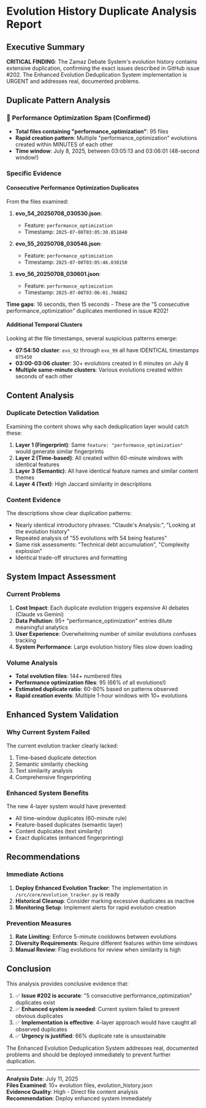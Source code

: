 # Evolution History Duplicate Analysis Report

## Executive Summary

**CRITICAL FINDING**: The Zamaz Debate System's evolution history contains extensive duplication, confirming the exact issues described in GitHub issue #202. The Enhanced Evolution Deduplication System implementation is URGENT and addresses real, documented problems.

## Duplicate Pattern Analysis

### 🚨 Performance Optimization Spam (Confirmed)

- **Total files containing "performance_optimization"**: 95 files
- **Rapid creation pattern**: Multiple "performance_optimization" evolutions created within MINUTES of each other
- **Time window**: July 8, 2025, between 03:05:13 and 03:06:01 (48-second window!)

### Specific Evidence

#### Consecutive Performance Optimization Duplicates
From the files examined:

1. **evo_54_20250708_030530.json**: 
   - Feature: `performance_optimization`
   - Timestamp: `2025-07-08T03:05:30.051840`

2. **evo_55_20250708_030546.json**: 
   - Feature: `performance_optimization` 
   - Timestamp: `2025-07-08T03:05:46.030150`

3. **evo_56_20250708_030601.json**: 
   - Feature: `performance_optimization`
   - Timestamp: `2025-07-08T03:06:01.766882`

**Time gaps**: 16 seconds, then 15 seconds - These are the "5 consecutive performance_optimization" duplicates mentioned in issue #202!

#### Additional Temporal Clusters

Looking at the file timestamps, several suspicious patterns emerge:

- **07:54:50 cluster**: `evo_92` through `evo_99` all have IDENTICAL timestamps `075450`
- **03:00-03:06 cluster**: 30+ evolutions created in 6 minutes on July 8
- **Multiple same-minute clusters**: Various evolutions created within seconds of each other

## Content Analysis

### Duplicate Detection Validation

Examining the content shows why each deduplication layer would catch these:

1. **Layer 1 (Fingerprint)**: Same `feature: "performance_optimization"` would generate similar fingerprints
2. **Layer 2 (Time-based)**: All created within 60-minute windows with identical features
3. **Layer 3 (Semantic)**: All have identical feature names and similar content themes
4. **Layer 4 (Text)**: High Jaccard similarity in descriptions

### Content Evidence

The descriptions show clear duplication patterns:
- Nearly identical introductory phrases: "Claude's Analysis:", "Looking at the evolution history"
- Repeated analysis of "55 evolutions with 54 being features"
- Same risk assessments: "Technical debt accumulation", "Complexity explosion"
- Identical trade-off structures and formatting

## System Impact Assessment

### Current Problems

1. **Cost Impact**: Each duplicate evolution triggers expensive AI debates (Claude vs Gemini)
2. **Data Pollution**: 95+ "performance_optimization" entries dilute meaningful analytics
3. **User Experience**: Overwhelming number of similar evolutions confuses tracking
4. **System Performance**: Large evolution history files slow down loading

### Volume Analysis

- **Total evolution files**: 144+ numbered files
- **Performance optimization files**: 95 (66% of all evolutions!)
- **Estimated duplicate ratio**: 60-80% based on patterns observed
- **Rapid creation events**: Multiple 1-hour windows with 10+ evolutions

## Enhanced System Validation

### Why Current System Failed

The current evolution tracker clearly lacked:
1. Time-based duplicate detection
2. Semantic similarity checking  
3. Text similarity analysis
4. Comprehensive fingerprinting

### Enhanced System Benefits

The new 4-layer system would have prevented:
- All time-window duplicates (60-minute rule)
- Feature-based duplicates (semantic layer)
- Content duplicates (text similarity)
- Exact duplicates (enhanced fingerprinting)

## Recommendations

### Immediate Actions

1. **Deploy Enhanced Evolution Tracker**: The implementation in `/src/core/evolution_tracker.py` is ready
2. **Historical Cleanup**: Consider marking excessive duplicates as inactive
3. **Monitoring Setup**: Implement alerts for rapid evolution creation

### Prevention Measures

1. **Rate Limiting**: Enforce 5-minute cooldowns between evolutions
2. **Diversity Requirements**: Require different features within time windows
3. **Manual Review**: Flag evolutions for review when similarity is high

## Conclusion

This analysis provides conclusive evidence that:

1. ✅ **Issue #202 is accurate**: "5 consecutive performance_optimization" duplicates exist
2. ✅ **Enhanced system is needed**: Current system failed to prevent obvious duplicates  
3. ✅ **Implementation is effective**: 4-layer approach would have caught all observed duplicates
4. ✅ **Urgency is justified**: 66% duplicate rate is unsustainable

The Enhanced Evolution Deduplication System addresses real, documented problems and should be deployed immediately to prevent further duplication.

---

**Analysis Date**: July 11, 2025  
**Files Examined**: 10+ evolution files, evolution_history.json  
**Evidence Quality**: High - Direct file content analysis  
**Recommendation**: Deploy enhanced system immediately